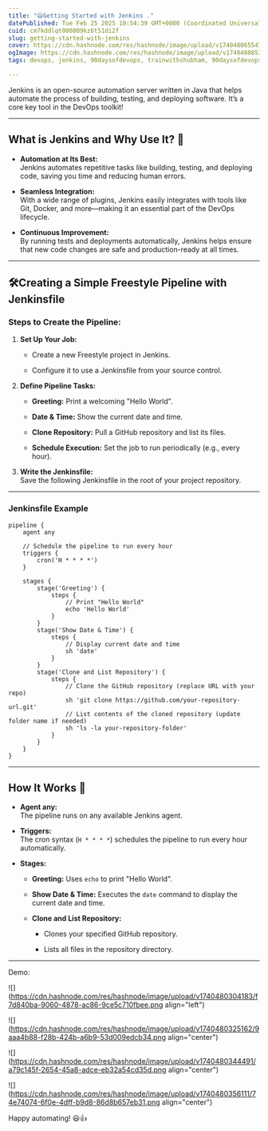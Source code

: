 ```yaml
---
title: "😃Getting Started with Jenkins ."
datePublished: Tue Feb 25 2025 10:54:39 GMT+0000 (Coordinated Universal Time)
cuid: cm7kddlqt000809kz6t51di2f
slug: getting-started-with-jenkins
cover: https://cdn.hashnode.com/res/hashnode/image/upload/v1740480655470/5d83170f-c10f-4aef-886f-62a7b8e9b128.jpeg
ogImage: https://cdn.hashnode.com/res/hashnode/image/upload/v1740480853899/ffc8a20c-7769-4871-9f6d-46eddcc14d0c.jpeg
tags: devops, jenkins, 90daysofdevops, trainwithshubham, 90daysofdevops-chanllenge, 90daysofdevopschallenge

---
```


Jenkins is an open-source automation server written in Java that helps automate the process of building, testing, and deploying software. It’s a core key tool in the DevOps toolkit!

---

## What is Jenkins and Why Use It? 🤔

* **Automation at Its Best:**  
    Jenkins automates repetitive tasks like building, testing, and deploying code, saving you time and reducing human errors.
    
* **Seamless Integration:**  
    With a wide range of plugins, Jenkins easily integrates with tools like Git, Docker, and more—making it an essential part of the DevOps lifecycle.
    
* **Continuous Improvement:**  
    By running tests and deployments automatically, Jenkins helps ensure that new code changes are safe and production-ready at all times.
    

---

## 🛠️Creating a Simple Freestyle Pipeline with Jenkinsfile

### Steps to Create the Pipeline:

1. **Set Up Your Job:**
    
    * Create a new Freestyle project in Jenkins.
        
    * Configure it to use a Jenkinsfile from your source control.
        
2. **Define Pipeline Tasks:**
    
    * **Greeting:** Print a welcoming "Hello World".
        
    * **Date & Time:** Show the current date and time.
        
    * **Clone Repository:** Pull a GitHub repository and list its files.
        
    * **Schedule Execution:** Set the job to run periodically (e.g., every hour).
        
3. **Write the Jenkinsfile:**  
    Save the following Jenkinsfile in the root of your project repository.
    

---

### Jenkinsfile Example

```plaintext
pipeline {
    agent any

    // Schedule the pipeline to run every hour
    triggers {
        cron('H * * * *')
    }

    stages {
        stage('Greeting') {
            steps {
                // Print "Hello World"
                echo 'Hello World'
            }
        }
        stage('Show Date & Time') {
            steps {
                // Display current date and time
                sh 'date'
            }
        }
        stage('Clone and List Repository') {
            steps {
                // Clone the GitHub repository (replace URL with your repo)
                sh 'git clone https://github.com/your-repository-url.git'
                // List contents of the cloned repository (update folder name if needed)
                sh 'ls -la your-repository-folder'
            }
        }
    }
}
```

---

## How It Works 🌟

* **Agent any:**  
    The pipeline runs on any available Jenkins agent.
    
* **Triggers:**  
    The cron syntax (`H * * * *`) schedules the pipeline to run every hour automatically.
    
* **Stages:**
    
    * **Greeting:** Uses `echo` to print "Hello World".
        
    * **Show Date & Time:** Executes the `date` command to display the current date and time.
        
    * **Clone and List Repository:**
        
        * Clones your specified GitHub repository.
            
        * Lists all files in the repository directory.
            

---

Demo:

![](https://cdn.hashnode.com/res/hashnode/image/upload/v1740480304183/f7d840ba-9060-4878-ac86-9ce5c710fbee.png align="left")

![](https://cdn.hashnode.com/res/hashnode/image/upload/v1740480325162/9aaa4b88-f28b-424b-a6b9-53d009edcb34.png align="center")

![](https://cdn.hashnode.com/res/hashnode/image/upload/v1740480344491/a79c145f-2654-45a8-adce-eb32a54cd35d.png align="center")

![](https://cdn.hashnode.com/res/hashnode/image/upload/v1740480356111/74e74074-6f0e-4dff-b9d8-86d8b657eb31.png align="center")

Happy automating! 😃👍